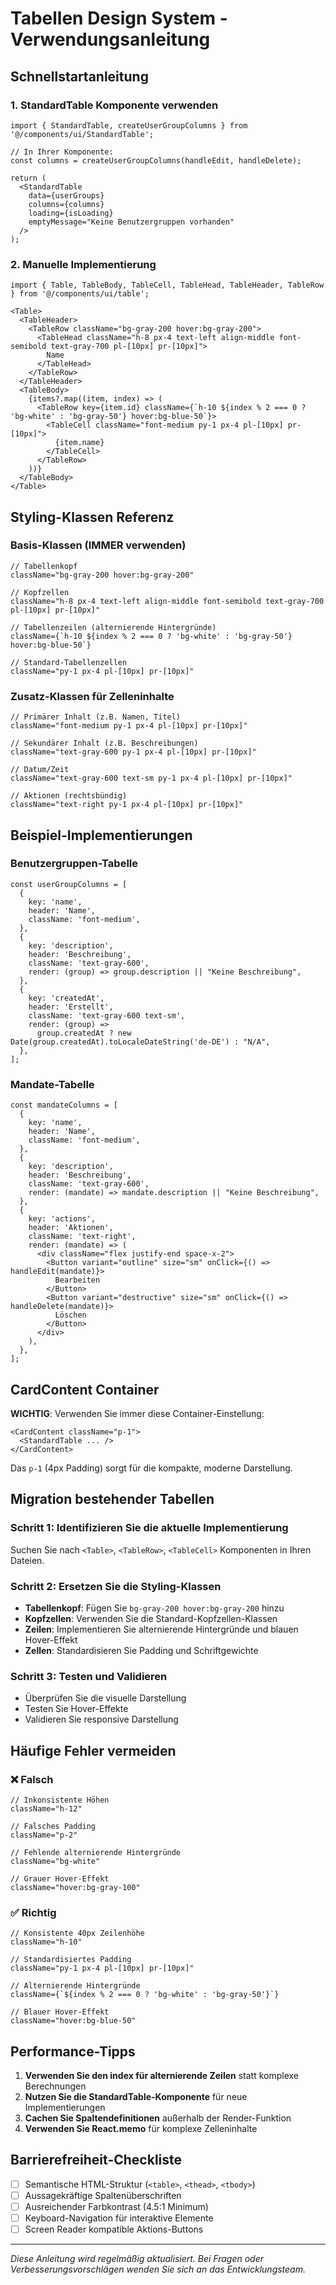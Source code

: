# Tabellen Design System - Verwendungsanleitung

## Schnellstartanleitung

### 1. StandardTable Komponente verwenden

```tsx
import { StandardTable, createUserGroupColumns } from '@/components/ui/StandardTable';

// In Ihrer Komponente:
const columns = createUserGroupColumns(handleEdit, handleDelete);

return (
  <StandardTable
    data={userGroups}
    columns={columns}
    loading={isLoading}
    emptyMessage="Keine Benutzergruppen vorhanden"
  />
);
```

### 2. Manuelle Implementierung

```tsx
import { Table, TableBody, TableCell, TableHead, TableHeader, TableRow } from '@/components/ui/table';

<Table>
  <TableHeader>
    <TableRow className="bg-gray-200 hover:bg-gray-200">
      <TableHead className="h-8 px-4 text-left align-middle font-semibold text-gray-700 pl-[10px] pr-[10px]">
        Name
      </TableHead>
    </TableRow>
  </TableHeader>
  <TableBody>
    {items?.map((item, index) => (
      <TableRow key={item.id} className={`h-10 ${index % 2 === 0 ? 'bg-white' : 'bg-gray-50'} hover:bg-blue-50`}>
        <TableCell className="font-medium py-1 px-4 pl-[10px] pr-[10px]">
          {item.name}
        </TableCell>
      </TableRow>
    ))}
  </TableBody>
</Table>
```

## Styling-Klassen Referenz

### Basis-Klassen (IMMER verwenden)

```tsx
// Tabellenkopf
className="bg-gray-200 hover:bg-gray-200"

// Kopfzellen
className="h-8 px-4 text-left align-middle font-semibold text-gray-700 pl-[10px] pr-[10px]"

// Tabellenzeilen (alternierende Hintergründe)
className={`h-10 ${index % 2 === 0 ? 'bg-white' : 'bg-gray-50'} hover:bg-blue-50`}

// Standard-Tabellenzellen
className="py-1 px-4 pl-[10px] pr-[10px]"
```

### Zusatz-Klassen für Zelleninhalte

```tsx
// Primärer Inhalt (z.B. Namen, Titel)
className="font-medium py-1 px-4 pl-[10px] pr-[10px]"

// Sekundärer Inhalt (z.B. Beschreibungen)
className="text-gray-600 py-1 px-4 pl-[10px] pr-[10px]"

// Datum/Zeit
className="text-gray-600 text-sm py-1 px-4 pl-[10px] pr-[10px]"

// Aktionen (rechtsbündig)
className="text-right py-1 px-4 pl-[10px] pr-[10px]"
```

## Beispiel-Implementierungen

### Benutzergruppen-Tabelle

```tsx
const userGroupColumns = [
  {
    key: 'name',
    header: 'Name',
    className: 'font-medium',
  },
  {
    key: 'description',
    header: 'Beschreibung',
    className: 'text-gray-600',
    render: (group) => group.description || "Keine Beschreibung",
  },
  {
    key: 'createdAt',
    header: 'Erstellt',
    className: 'text-gray-600 text-sm',
    render: (group) => 
      group.createdAt ? new Date(group.createdAt).toLocaleDateString('de-DE') : "N/A",
  },
];
```

### Mandate-Tabelle

```tsx
const mandateColumns = [
  {
    key: 'name',
    header: 'Name',
    className: 'font-medium',
  },
  {
    key: 'description',
    header: 'Beschreibung',
    className: 'text-gray-600',
    render: (mandate) => mandate.description || "Keine Beschreibung",
  },
  {
    key: 'actions',
    header: 'Aktionen',
    className: 'text-right',
    render: (mandate) => (
      <div className="flex justify-end space-x-2">
        <Button variant="outline" size="sm" onClick={() => handleEdit(mandate)}>
          Bearbeiten
        </Button>
        <Button variant="destructive" size="sm" onClick={() => handleDelete(mandate)}>
          Löschen
        </Button>
      </div>
    ),
  },
];
```

## CardContent Container

**WICHTIG**: Verwenden Sie immer diese Container-Einstellung:

```tsx
<CardContent className="p-1">
  <StandardTable ... />
</CardContent>
```

Das `p-1` (4px Padding) sorgt für die kompakte, moderne Darstellung.

## Migration bestehender Tabellen

### Schritt 1: Identifizieren Sie die aktuelle Implementierung
Suchen Sie nach `<Table>`, `<TableRow>`, `<TableCell>` Komponenten in Ihren Dateien.

### Schritt 2: Ersetzen Sie die Styling-Klassen
- **Tabellenkopf**: Fügen Sie `bg-gray-200 hover:bg-gray-200` hinzu
- **Kopfzellen**: Verwenden Sie die Standard-Kopfzellen-Klassen
- **Zeilen**: Implementieren Sie alternierende Hintergründe und blauen Hover-Effekt
- **Zellen**: Standardisieren Sie Padding und Schriftgewichte

### Schritt 3: Testen und Validieren
- Überprüfen Sie die visuelle Darstellung
- Testen Sie Hover-Effekte
- Validieren Sie responsive Darstellung

## Häufige Fehler vermeiden

### ❌ Falsch
```tsx
// Inkonsistente Höhen
className="h-12"

// Falsches Padding
className="p-2"

// Fehlende alternierende Hintergründe
className="bg-white"

// Grauer Hover-Effekt
className="hover:bg-gray-100"
```

### ✅ Richtig
```tsx
// Konsistente 40px Zeilenhöhe
className="h-10"

// Standardisiertes Padding
className="py-1 px-4 pl-[10px] pr-[10px]"

// Alternierende Hintergründe
className={`${index % 2 === 0 ? 'bg-white' : 'bg-gray-50'}`}

// Blauer Hover-Effekt
className="hover:bg-blue-50"
```

## Performance-Tipps

1. **Verwenden Sie den index für alternierende Zeilen** statt komplexe Berechnungen
2. **Nutzen Sie die StandardTable-Komponente** für neue Implementierungen
3. **Cachen Sie Spaltendefinitionen** außerhalb der Render-Funktion
4. **Verwenden Sie React.memo** für komplexe Zelleninhalte

## Barrierefreiheit-Checkliste

- [ ] Semantische HTML-Struktur (`<table>`, `<thead>`, `<tbody>`)
- [ ] Aussagekräftige Spaltenüberschriften
- [ ] Ausreichender Farbkontrast (4.5:1 Minimum)
- [ ] Keyboard-Navigation für interaktive Elemente
- [ ] Screen Reader kompatible Aktions-Buttons

---

*Diese Anleitung wird regelmäßig aktualisiert. Bei Fragen oder Verbesserungsvorschlägen wenden Sie sich an das Entwicklungsteam.*
